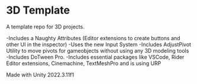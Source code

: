 # 3D Template
 A template repo for 3D projects.

-Includes a Naughty Attributes (Editor extensions to create buttons and other UI in the inspector)
-Uses the new Input System
-Includes AdjustPivot Utility to move pivots for gameobjects without using any 3D modeling tools
-Includes DoTween Pro.
-Includes essential packages like VSCode, Rider Editor extensions, Cinemachine, TextMeshPro and is using URP


Made with Unity 2022.3.11f1

